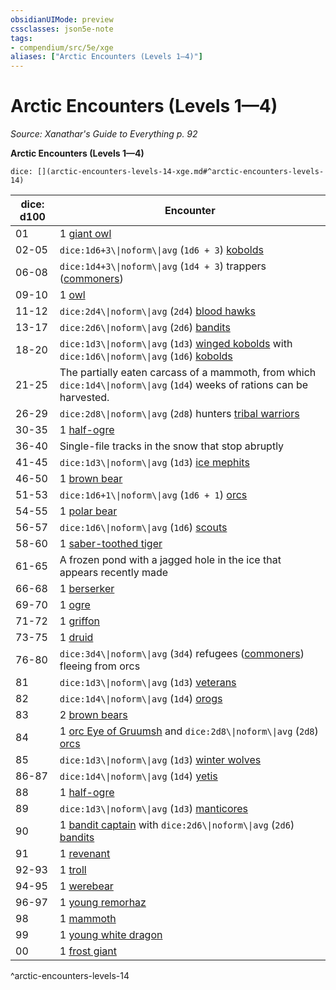 ```yaml
---
obsidianUIMode: preview
cssclasses: json5e-note
tags:
- compendium/src/5e/xge
aliases: ["Arctic Encounters (Levels 1—4)"]
---
```

# Arctic Encounters (Levels 1—4)
*Source: Xanathar's Guide to Everything p. 92* 

**Arctic Encounters (Levels 1—4)**

`dice: [](arctic-encounters-levels-14-xge.md#^arctic-encounters-levels-14)`

| dice: d100 | Encounter |
|------------|-----------|
| 01 | 1 [giant owl](2-Mechanics/CLI/bestiary/beast/giant-owl.md) |
| 02-05 | `dice:1d6+3\\|noform\\|avg` (`1d6 + 3`) [kobolds](2-Mechanics/CLI/bestiary/humanoid/kobold.md) |
| 06-08 | `dice:1d4+3\\|noform\\|avg` (`1d4 + 3`) trappers ([commoners](2-Mechanics/CLI/bestiary/humanoid/commoner.md)) |
| 09-10 | 1 [owl](2-Mechanics/CLI/bestiary/beast/owl.md) |
| 11-12 | `dice:2d4\\|noform\\|avg` (`2d4`) [blood hawks](2-Mechanics/CLI/bestiary/beast/blood-hawk.md) |
| 13-17 | `dice:2d6\\|noform\\|avg` (`2d6`) [bandits](2-Mechanics/CLI/bestiary/humanoid/bandit.md) |
| 18-20 | `dice:1d3\\|noform\\|avg` (`1d3`) [winged kobolds](2-Mechanics/CLI/bestiary/humanoid/winged-kobold.md) with `dice:1d6\\|noform\\|avg` (`1d6`) [kobolds](2-Mechanics/CLI/bestiary/humanoid/kobold.md) |
| 21-25 | The partially eaten carcass of a mammoth, from which `dice:1d4\\|noform\\|avg` (`1d4`) weeks of rations can be harvested. |
| 26-29 | `dice:2d8\\|noform\\|avg` (`2d8`) hunters [tribal warriors](2-Mechanics/CLI/bestiary/humanoid/tribal-warrior.md) |
| 30-35 | 1 [half-ogre](2-Mechanics/CLI/bestiary/giant/half-ogre-ogrillon.md) |
| 36-40 | Single-file tracks in the snow that stop abruptly |
| 41-45 | `dice:1d3\\|noform\\|avg` (`1d3`) [ice mephits](2-Mechanics/CLI/bestiary/elemental/ice-mephit.md) |
| 46-50 | 1 [brown bear](2-Mechanics/CLI/bestiary/beast/brown-bear.md) |
| 51-53 | `dice:1d6+1\\|noform\\|avg` (`1d6 + 1`) [orcs](2-Mechanics/CLI/bestiary/humanoid/orc.md) |
| 54-55 | 1 [polar bear](2-Mechanics/CLI/bestiary/beast/polar-bear.md) |
| 56-57 | `dice:1d6\\|noform\\|avg` (`1d6`) [scouts](2-Mechanics/CLI/bestiary/humanoid/scout.md) |
| 58-60 | 1 [saber-toothed tiger](2-Mechanics/CLI/bestiary/beast/saber-toothed-tiger.md) |
| 61-65 | A frozen pond with a jagged hole in the ice that appears recently made |
| 66-68 | 1 [berserker](2-Mechanics/CLI/bestiary/humanoid/berserker.md) |
| 69-70 | 1 [ogre](2-Mechanics/CLI/bestiary/giant/ogre.md) |
| 71-72 | 1 [griffon](2-Mechanics/CLI/bestiary/monstrosity/griffon.md) |
| 73-75 | 1 [druid](2-Mechanics/CLI/bestiary/humanoid/druid.md) |
| 76-80 | `dice:3d4\\|noform\\|avg` (`3d4`) refugees ([commoners](2-Mechanics/CLI/bestiary/humanoid/commoner.md)) fleeing from orcs |
| 81 | `dice:1d3\\|noform\\|avg` (`1d3`) [veterans](2-Mechanics/CLI/bestiary/humanoid/veteran.md) |
| 82 | `dice:1d4\\|noform\\|avg` (`1d4`) [orogs](2-Mechanics/CLI/bestiary/humanoid/orog.md) |
| 83 | 2 [brown bears](2-Mechanics/CLI/bestiary/beast/brown-bear.md) |
| 84 | 1 [orc Eye of Gruumsh](2-Mechanics/CLI/bestiary/humanoid/orc-eye-of-gruumsh.md) and `dice:2d8\\|noform\\|avg` (`2d8`) [orcs](2-Mechanics/CLI/bestiary/humanoid/orc.md) |
| 85 | `dice:1d3\\|noform\\|avg` (`1d3`) [winter wolves](2-Mechanics/CLI/bestiary/monstrosity/winter-wolf.md) |
| 86-87 | `dice:1d4\\|noform\\|avg` (`1d4`) [yetis](2-Mechanics/CLI/bestiary/monstrosity/yeti.md) |
| 88 | 1 [half-ogre](2-Mechanics/CLI/bestiary/giant/half-ogre-ogrillon.md) |
| 89 | `dice:1d3\\|noform\\|avg` (`1d3`) [manticores](2-Mechanics/CLI/bestiary/monstrosity/manticore.md) |
| 90 | 1 [bandit captain](2-Mechanics/CLI/bestiary/humanoid/bandit-captain.md) with `dice:2d6\\|noform\\|avg` (`2d6`) [bandits](2-Mechanics/CLI/bestiary/humanoid/bandit.md) |
| 91 | 1 [revenant](2-Mechanics/CLI/bestiary/undead/revenant.md) |
| 92-93 | 1 [troll](2-Mechanics/CLI/bestiary/giant/troll.md) |
| 94-95 | 1 [werebear](2-Mechanics/CLI/bestiary/humanoid/werebear.md) |
| 96-97 | 1 [young remorhaz](2-Mechanics/CLI/bestiary/monstrosity/young-remorhaz.md) |
| 98 | 1 [mammoth](2-Mechanics/CLI/bestiary/beast/mammoth.md) |
| 99 | 1 [young white dragon](2-Mechanics/CLI/bestiary/dragon/young-white-dragon.md) |
| 00 | 1 [frost giant](2-Mechanics/CLI/bestiary/giant/frost-giant.md) |
^arctic-encounters-levels-14